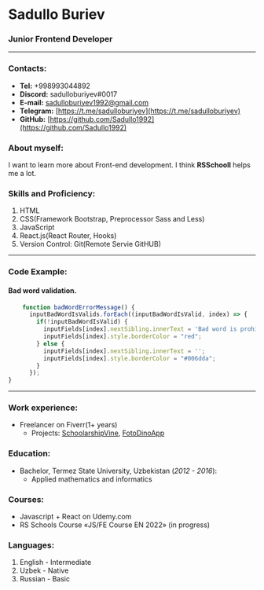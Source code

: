 # Sadullo Buriev

### Junior Frontend Developer

---

### Contacts:

- **Tel:** +998993044892 
- **Discord:** sadulloburiyev#0017
- **E-mail:** <sadulloburiyev1992@gmail.com>
- **Telegram:** [https://t.me/sadulloburiyev](https://t.me/sadulloburiyev)
- **GitHub:** [https://github.com/Sadullo1992](https://github.com/Sadullo1992)

### About myself:

I want to learn more about Front-end development. I think **RSSchooll** helps me a lot.

### Skills and Proficiency:

1. HTML
2. CSS(Framework Bootstrap, Preprocessor Sass and Less)
3. JavaScript
4. React.js(React Router, Hooks)
5. Version Control: Git(Remote Servie GitHUB)

***

### Code Example:

#### Bad word validation.

```js
    function badWordErrorMessage() {
      inputBadWordIsValids.forEach((inputBadWordIsValid, index) => {
        if(!inputBadWordIsValid) {
          inputFields[index].nextSibling.innerText = 'Bad word is prohibited!';            
          inputFields[index].style.borderColor = "red";
        } else {
          inputFields[index].nextSibling.innerText = '';
          inputFields[index].style.borderColor = "#006dda";
        }
      });
}
```

***

### Work experience:

- Freelancer on Fiverr(1+ years)
    - Projects: [SchoolarshipVine](https://scholarshipvine.netlify.app), [FotoDinoApp](https://foto-dino-demo-master-deploy.netlify.app)

### Education:

- Bachelor, Termez State University, Uzbekistan (_2012 - 2016_):
  - Applied mathematics and informatics

### Courses:

- Javascript + React on Udemy.com
- RS Schools Course «JS/FE Course EN 2022» (in progress)

### Languages:

1. English - Intermediate
2. Uzbek - Native
3. Russian - Basic